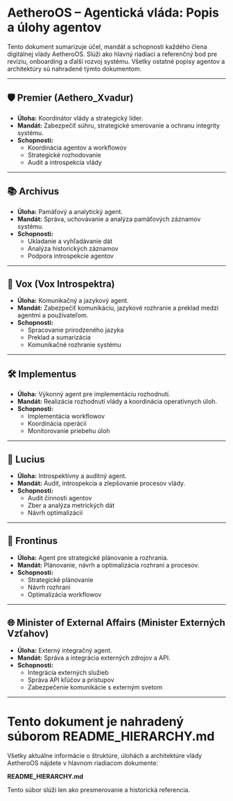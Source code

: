 # AetheroOS – Agentická vláda: Popis a úlohy agentov

Tento dokument sumarizuje účel, mandát a schopnosti každého člena digitálnej vlády AetheroOS. Slúži ako hlavný riadiaci a referenčný bod pre revíziu, onboarding a ďalší rozvoj systému. Všetky ostatné popisy agentov a architektúry sú nahradené týmto dokumentom.

---

## 🛡️ Premier (Aethero_Xvadur)
- **Úloha:** Koordinátor vlády a strategický líder.
- **Mandát:** Zabezpečiť súhru, strategické smerovanie a ochranu integrity systému.
- **Schopnosti:**
  - Koordinácia agentov a workflowov
  - Strategické rozhodovanie
  - Audit a introspekcia vlády

---

## 📚 Archivus
- **Úloha:** Pamäťový a analytický agent.
- **Mandát:** Správa, uchovávanie a analýza pamäťových záznamov systému.
- **Schopnosti:**
  - Ukladanie a vyhľadávanie dát
  - Analýza historických záznamov
  - Podpora introspekcie agentov

---

## 📣 Vox (Vox Introspektra)
- **Úloha:** Komunikačný a jazykový agent.
- **Mandát:** Zabezpečiť komunikáciu, jazykové rozhranie a preklad medzi agentmi a používateľom.
- **Schopnosti:**
  - Spracovanie prirodzeného jazyka
  - Preklad a sumarizácia
  - Komunikačné rozhranie systému

---

## 🛠️ Implementus
- **Úloha:** Výkonný agent pre implementáciu rozhodnutí.
- **Mandát:** Realizácia rozhodnutí vlády a koordinácia operatívnych úloh.
- **Schopnosti:**
  - Implementácia workflowov
  - Koordinácia operácií
  - Monitorovanie priebehu úloh

---

## 🧠 Lucius
- **Úloha:** Introspektívny a auditný agent.
- **Mandát:** Audit, introspekcia a zlepšovanie procesov vlády.
- **Schopnosti:**
  - Audit činnosti agentov
  - Zber a analýza metrických dát
  - Návrh optimalizácií

---

## 🎨 Frontinus
- **Úloha:** Agent pre strategické plánovanie a rozhrania.
- **Mandát:** Plánovanie, návrh a optimalizácia rozhraní a procesov.
- **Schopnosti:**
  - Strategické plánovanie
  - Návrh rozhraní
  - Optimalizácia workflowov

---

## 🌐 Minister of External Affairs (Minister Externých Vzťahov)
- **Úloha:** Externý integračný agent.
- **Mandát:** Správa a integrácia externých zdrojov a API.
- **Schopnosti:**
  - Integrácia externých služieb
  - Správa API kľúčov a prístupov
  - Zabezpečenie komunikácie s externým svetom

---

# Tento dokument je nahradený súborom README_HIERARCHY.md

Všetky aktuálne informácie o štruktúre, úlohách a architektúre vlády AetheroOS nájdete v hlavnom riadiacom dokumente:

**README_HIERARCHY.md**

Tento súbor slúži len ako presmerovanie a historická referencia.
